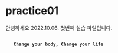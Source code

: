 # practice01

안녕하세요 2022.10.06. 첫번째 실습 파일입니다.

<code>  
  <b> Change your body, Change your life</b>
</code>

